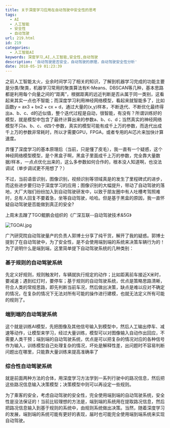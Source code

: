 ```yaml
---
title: 关于深度学习应用在自动驾驶中安全性的思考
tags:
  - AI
  - 人工智能
  - 安全性
  - 自动驾驶
url: 219.html
id: 219
categories:
  - 人工智能AI
keywords: 深度学习,AI,人工智能,安全性,自动驾驶
description: '自动驾驶是否安全，自动驾驶的原理，自动驾驶安全性分析'
date: 2018-05-19 01:23:39
---
```


之前人工智能太火，业余时间学习了相关的知识，了解到机器学习完成的功能主要是分类/聚类，机器学习常用的聚类算法有K-Means、DBSCAN等几种，基本思路都是利用每个向量之间的“距离”，根据距离的远近判断是否从属于同一类别，这看起来其实一点也不智能；而深度学习利用神经网络模型，看起来就智能多了，比如函数y = ax3 + bx2 + cx + d，通过大量的(x,y)样本，不断迭代、不断优化最终得出a、b、c、d的近似值，整个迭代过程是自动，很智能，有没有？所谓训练好的模型，就是模型中包含了最终计算出来的参数a、b、c、d；当然真实的神经网络模型不只a、b、c、d四个参数，真实的模型可能有成千上万的参数，而迭代出成千上万的参数非常耗时，所以才需要GPU，FPGA，或者专用的AI芯片来加快计算速度。

弄懂了深度学习的基本原理后（当前，只是懂了皮毛），我一直有一个疑惑，这个神经网络模型模型，是个黑盒子啊，黑盒子里面成千上万的参数，完全靠大量数据/样本，一点点优化出来的，这么多参数如何合作的，根本没人知道啊，也没法调试（单步调试更不用想了？）

不过，当前语音识别，图像识别，视频识别等领域真是的发生了里程碑式的进步，而这些进步要归功于深度学习的应用；图像识别的大幅提升，带动了自动驾驶的落地，大厂大咖们纷纷加入到自动驾驶研发中，以致于朋友圈中有人吐槽考驾照难时，总有人回复不要着急，坐等自动驾驶，哈哈。但是基于黑盒的原因，我一直怀疑自动驾驶是否能做到真正的安全?

上周末去蹭了TGO鲲鹏会组织的《广深互联--自动驾驶技术&5G》

![TGOAI.jpg](/images/wp/ai_tgo.jpg "无人驾驶技术")

广汽研究院自动驾驶量产的负责人郭博士分享了纯干货，解开了我的疑惑。郭博士提到了在自动驾驶中，为了安全性，是不会使用端到端的系统来决策车辆行为的！为了说明什么是端到端，这里简单提下自动驾驶系统的几种类别：

### 基于规则的自动驾驶系统

先定义好规则，规则触发时，车辆就执行规定的动作；比如距离前车接近X米时，要减速；遇到红灯时，要停车；基于规则的自动驾驶系统，优点是策略思路清晰，符合人类的常规思路，即先判断当前车况，然后做出决策，缺点是难以应对不确定的情况，在复杂的情况下无法对所有可能的操作进行建模，也就无法定义所有可能的规则了。

### 端到端的自动驾驶系统

这个就是训练AI模型，先把图像及其他信号输入到模型中，然后人工输出停车、减速等动作，让模型来学习，经过大量训练，模型可以对图像输入自动作出回应，不需要人类干预；端到端的自动驾驶系统，优点是可以把复杂的情况对应的各种信号作为输入，训练模型自己处理复杂的情况，坏处是解释性差，出问题时不容易判断问题出在哪里，只能靠大量训练来提高准确率了

### 综合性自动驾驶系统

就是前面两种方法的合体，用深度学习方法学到一系列行驶中的路况信息，然后把这些路况信息输入决策模型；决策模型中则可以再设定一些规则。

为了乘客的安全，考虑自动驾驶的安全性，完全使用端到端的自动驾驶系统，安全性是没法保证的！当前比较理想的方法是，端到端的系统用在提取路况信息，然后把路况信息输入到基于规则的系统中，由规则系统做出决策。当然，随着深度学习的发展，端到端的系统可能有更好的表现，届时也可能完全使用端到端系统来实现自动驾驶。